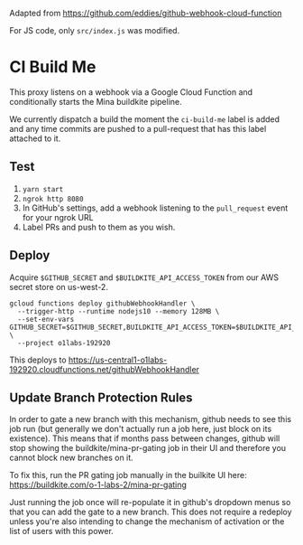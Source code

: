 Adapted from https://github.com/eddies/github-webhook-cloud-function

For JS code, only `src/index.js` was modified.

# CI Build Me

This proxy listens on a webhook via a Google Cloud Function and conditionally
starts the Mina buildkite pipeline.

We currently dispatch a build the moment the `ci-build-me` label is added and
any time commits are pushed to a pull-request that has this label attached to
it.

## Test

1. `yarn start`
2. `ngrok http 8080`
3. In GitHub's settings, add a webhook listening to the `pull_request` event for
   your ngrok URL
4. Label PRs and push to them as you wish.

## Deploy

Acquire `$GITHUB_SECRET` and `$BUILDKITE_API_ACCESS_TOKEN` from our AWS secret
store on us-west-2.

```
gcloud functions deploy githubWebhookHandler \
  --trigger-http --runtime nodejs10 --memory 128MB \
  --set-env-vars GITHUB_SECRET=$GITHUB_SECRET,BUILDKITE_API_ACCESS_TOKEN=$BUILDKITE_API_ACCESS_TOKEN \
  --project o1labs-192920
```

This deploys to
https://us-central1-o1labs-192920.cloudfunctions.net/githubWebhookHandler

## Update Branch Protection Rules

In order to gate a new branch with this mechanism, github needs to see this job
run (but generally we don't actually run a job here, just block on its
existence). This means that if months pass between changes, github will stop
showing the buildkite/mina-pr-gating job in their UI and therefore you cannot
block new branches on it.

To fix this, run the PR gating job manually in the builkite UI here:
https://buildkite.com/o-1-labs-2/mina-pr-gating

Just running the job once will re-populate it in github's dropdown menus so that
you can add the gate to a new branch. This does not require a redeploy unless
you're also intending to change the mechanism of activation or the list of users
with this power.
